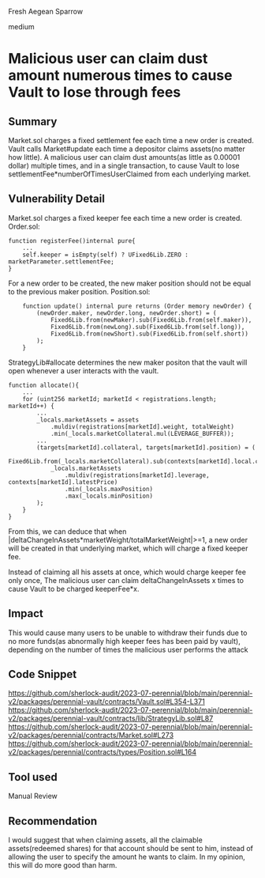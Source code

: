 Fresh Aegean Sparrow

medium

# Malicious user can claim dust amount numerous times to cause Vault to lose through fees
## Summary
Market.sol charges a fixed settlement fee each time a new order is created.
Vault calls Market#update each time a depositor claims assets(no matter how little).
A malicious user can claim dust amounts(as little as 0.00001 dollar) multiple times, and in a single transaction, to cause Vault to lose settlementFee\*numberOfTimesUserClaimed from each underlying market.

## Vulnerability Detail
Market.sol charges a fixed keeper fee each time a new order is created.
Order.sol:

```solidity
function registerFee()internal pure{
    ...
    self.keeper = isEmpty(self) ? UFixed6Lib.ZERO : marketParameter.settlementFee;
}
```

For a new order to be created, the new maker position should not be equal to the previous maker position.
Position.sol:

```solidity
    function update() internal pure returns (Order memory newOrder) {
        (newOrder.maker, newOrder.long, newOrder.short) = (
            Fixed6Lib.from(newMaker).sub(Fixed6Lib.from(self.maker)),
            Fixed6Lib.from(newLong).sub(Fixed6Lib.from(self.long)),
            Fixed6Lib.from(newShort).sub(Fixed6Lib.from(self.short))
        );
    }
```

StrategyLib#allocate determines the new maker positon that the vault will open whenever a user interacts with the vault.

```solidity
function allocate(){
    ...
    for (uint256 marketId; marketId < registrations.length; marketId++) {
        ...
        _locals.marketAssets = assets
            .muldiv(registrations[marketId].weight, totalWeight)
            .min(_locals.marketCollateral.mul(LEVERAGE_BUFFER));
        ...
        (targets[marketId].collateral, targets[marketId].position) = (
            Fixed6Lib.from(_locals.marketCollateral).sub(contexts[marketId].local.collateral),
            _locals.marketAssets
                .muldiv(registrations[marketId].leverage, contexts[marketId].latestPrice)
                .min(_locals.maxPosition)
                .max(_locals.minPosition)
        );
    }
}
```

From this, we can deduce that when |deltaChangeInAssets\*marketWeight/totalMarketWeight|>=1, a new order will be created in that underlying market, which will charge a fixed keeper fee.

Instead of claiming all his assets at once, which would charge keeper fee only once, The malicious user can claim deltaChangeInAssets x times to cause Vault to be charged keeperFee\*x.

## Impact
This would cause many users to be unable to withdraw their funds due to no more funds(as abnormally high keeper fees has been paid by vault), depending on the number of times the malicious user performs the attack

## Code Snippet
https://github.com/sherlock-audit/2023-07-perennial/blob/main/perennial-v2/packages/perennial-vault/contracts/Vault.sol#L354-L371
https://github.com/sherlock-audit/2023-07-perennial/blob/main/perennial-v2/packages/perennial-vault/contracts/lib/StrategyLib.sol#L87
https://github.com/sherlock-audit/2023-07-perennial/blob/main/perennial-v2/packages/perennial/contracts/Market.sol#L273
https://github.com/sherlock-audit/2023-07-perennial/blob/main/perennial-v2/packages/perennial/contracts/types/Position.sol#L164

## Tool used

Manual Review

## Recommendation
I would suggest that when claiming assets, all the claimable assets(redeemed shares) for that account should be sent to him, instead of allowing the user to specify the amount he wants to claim.
In my opinion, this will do more good than harm.

